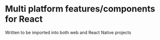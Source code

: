 # Multi platform features/components for React

Written to be imported into both web and React Native projects
